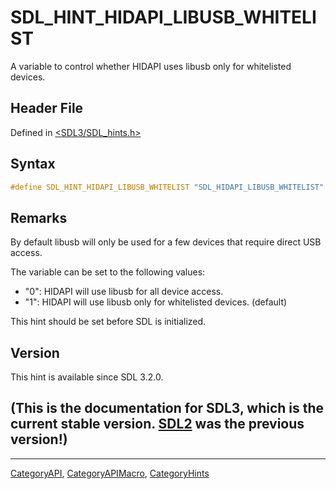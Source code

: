 # SDL_HINT_HIDAPI_LIBUSB_WHITELIST

A variable to control whether HIDAPI uses libusb only for whitelisted devices.

## Header File

Defined in [<SDL3/SDL_hints.h>](https://github.com/libsdl-org/SDL/blob/main/include/SDL3/SDL_hints.h)

## Syntax

```c
#define SDL_HINT_HIDAPI_LIBUSB_WHITELIST "SDL_HIDAPI_LIBUSB_WHITELIST"
```

## Remarks

By default libusb will only be used for a few devices that require direct
USB access.

The variable can be set to the following values:

- "0": HIDAPI will use libusb for all device access.
- "1": HIDAPI will use libusb only for whitelisted devices. (default)

This hint should be set before SDL is initialized.

## Version

This hint is available since SDL 3.2.0.

## (This is the documentation for SDL3, which is the current stable version. [SDL2](https://wiki.libsdl.org/SDL2/) was the previous version!)



----
[CategoryAPI](CategoryAPI), [CategoryAPIMacro](CategoryAPIMacro), [CategoryHints](CategoryHints)


